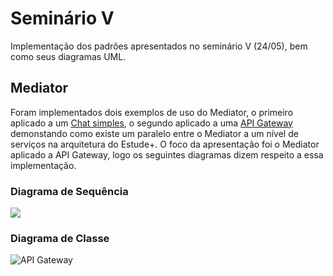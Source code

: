 # Seminário V
Implementação dos padrões apresentados no seminário V (24/05), bem como seus diagramas UML.

## Mediator

Foram implementados dois exemplos de uso do Mediator, o primeiro aplicado a um [Chat simples](mediator/mediator-chat), o segundo aplicado a uma [API Gateway](mediator/mediator-services) demonstando como existe um paralelo entre o Mediator a um nível de serviços na arquitetura do Estude+. O foco da apresentação foi o Mediator aplicado a API Gateway, logo os seguintes diagramas dizem respeito a essa implementação.

### Diagrama de Sequência

![](https://i.imgur.com/hTWEVy5.png)

### Diagrama de Classe


![API Gateway](https://i.imgur.com/3BrZnRc.png)
